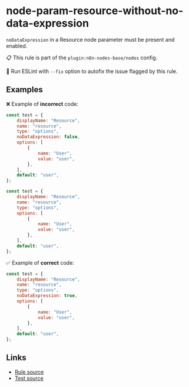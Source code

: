 [//]: # "File generated from a template. Do not edit this file directly."

# node-param-resource-without-no-data-expression

`noDataExpression` in a Resource node parameter must be present and enabled.

📋 This rule is part of the `plugin:n8n-nodes-base/nodes` config.

🔧 Run ESLint with `--fix` option to autofix the issue flagged by this rule.

## Examples

❌ Example of **incorrect** code:

```js
const test = {
	displayName: "Resource",
	name: "resource",
	type: "options",
	noDataExpression: false,
	options: [
		{
			name: "User",
			value: "user",
		},
	],
	default: "user",
};

const test = {
	displayName: "Resource",
	name: "resource",
	type: "options",
	options: [
		{
			name: "User",
			value: "user",
		},
	],
	default: "user",
};
```

✅ Example of **correct** code:

```js
const test = {
	displayName: "Resource",
	name: "resource",
	type: "options",
	noDataExpression: true,
	options: [
		{
			name: "User",
			value: "user",
		},
	],
	default: "user",
};
```

## Links

- [Rule source](../../lib/rules/node-param-resource-without-no-data-expression.ts)
- [Test source](../../tests/node-param-resource-without-no-data-expression.test.ts)
